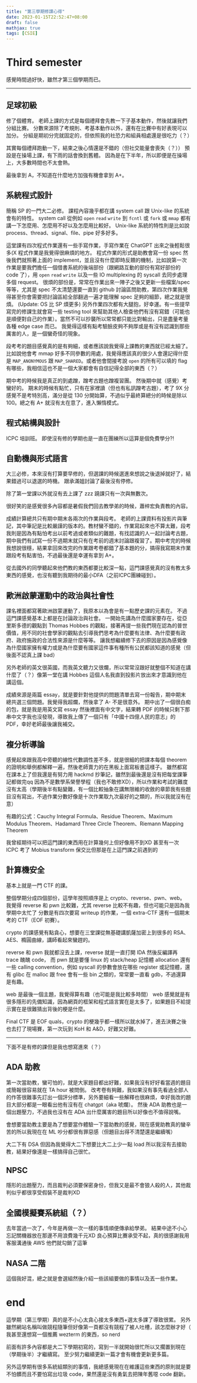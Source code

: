 ```yaml
---
title: "第三學期修課心得"
date: 2023-01-15T22:52:47+08:00
draft: false
mathjax: true
tags: [CSIE]
---
```


# Third semester

感覺時間過好快，雖然才第三個學期而已。

---

## 足球初級
修了個體育。
老師上課的方式是每個禮拜會先教一下子基本動作，然後就讓我們分組比賽。
分數來源除了考規則、考基本動作以外，還有在比賽中有好表現可以加分。
分組是期初分完就固定的，但依照我的社恐力和組員相處還是很吃力（？）

其實每個禮拜跑動一下，結束之後心情還是不錯的（但社交能量會喪失（？））
預設是在操場上課，有下雨的話會換到舊體。
因為是在下半年，所以即便是在操場上，大多數時間也不太會熱。

最後拿到 A，不知道在什麼地方加強有機會拿到 A+。

## 系統程式設計
簡稱 SP 的一門大二必修。
課程內容幾乎都在講 system call 跟 Unix-like 的系統會有的特性。
system call 從例如 `open` `read` `write` 到 `fcntl` 或 `fork` 或 `mmap` 都有講一下怎麼用、怎麼用不好以及怎麼用比較好。
Unix-like 系統的特性則是比如說 process、thread、signal、file、pipe 好多好多。

這堂課有四次程式作業還有一些手寫作業，手寫作業在 ChatGPT 出來之後輕鬆很多(X
程式作業是我覺得很麻煩的地方。
程式作業的形式是助教會寫一份 spec 然後我們就照著上面的 implement，並且沒有什麼即時反饋的機制，比如說第一次作業是要我們擔任一個借書系統的後端部份（跟網路互動的部份有寫好部份的 code 了），用 `open` `read` `write` 以及一些 IO multiplexing 的 syscall 去同步處理多個 request。
很煩的部份是，常常在作業出來一陣子之後又更新一些檔案/spec 等等，尤其是 spec 不太清楚還要一直到 github 討論區問助教，第四次作業我覺得甚至你會需要把討論區給全部翻過一遍才能理解 spec 足夠的細節，總之就是很煩。
(Update: OS 比 SP 煩更多)
另外作業四次都有大腿抱，好幸運。有一些提早寫完的修課生就會寫一些 testing tool 來幫助其他人檢查他們有沒有寫錯（可能也是順便對自己的作業）。當然不可以抄襲所以常常都只能比對輸出，只是盡量考量各種 edge case 而已。
我覺得這樣有點考驗臉皮夠不夠厚或是有沒有認識到那些厲害的人，是一個蠻奇怪的現象。

段考考的題目感覺真的是有夠細，或者應該說我覺得上課教的東西就已經太細了。
比如說他會考 mmap 好多不同參數的用處，我覺得應該真的很少人會還記得什麼是 `MAP_ANONYMOUS` 跟 `MAP_SHARED`。或者他會間接考說 `open` 的所有可以填的 flag 有哪些，我相信這也不是一個大家都會有自信記得全部的東西（？）

期中考的時候我是真正的到處蹭，蹭考古題也蹭複習團。
然後期中就（感覺）考蠻好的。
期末的時候有點忙，只有在家裡讀（但也有私訊蹭考古題），考了 9X 分感覺不是考特別高，滿分是從 130 分開始算，不過似乎最終算總分的時候是除以 100。總之有 A+ 就沒有太在意了，進入懶惰模式。

## 程式結構與設計
ICPC 培訓班。
即使沒有修的學期也是一直在團練所以這算是個免費學分?!

## 自動機與形式語言
大三必修，本來沒有打算要早修的，但選課的時候選進來想說之後退掉就好了，結果錯過可以退選的時機。
跟承滿姐討論了最後沒有停修。

除了第一堂課以外就沒有去上課了 zzz
蹺課只有一次與無數次。

很好笑的是感覺很多內容都是暑假我們回去教學弟的時候，蕭梓宏負責教的內容。

成績計算總共只有期中期末各兩次的作業與段考。
老師的上課資料有投影片與筆記，其中筆記是比較嚴謹的版本的。教材蠻不錯的，作業寫起來也不算太難，段考我則是因為有點怕考出以前考過或者類似的難題，有找認識的人一起討論考古題，期中我們有試寫一份不過期末就只有在考前的週末討論跟複習了。期中考完的時候我想說很穩，結果拿回來改完的作業跟考卷都錯了基本題的分，搞得我寫期末作業跟段考有點害怕，不過最後還是幸運有拿到 A+。

從去國外的同學聽起來他們教的東西都要比較深一點，這門課感覺真的沒有教太多東西的感覺，也沒有聽到我期待的最小DFA（之前ICPC團練碰到）。

## 歐洲啟蒙運動中的政治與社會性
課名裡面都寫著歐洲啟蒙運動了，我原本以為會是有一點歷史課的元素在。
不過這門課感覺基本上都是在討論政治與社會。
一開始先講為什麼國家要存在，從亞里斯多德的觀點到 Thomas Hobbes 的觀點，接著再提一些我們現在認為的普世價值，用不同的社會學家的觀點去引導我們思考為什麼要有法律、為什麼要有政府、政府施政的合法性來源是什麼等等。
讓我想繼續修下去的原因是因為感覺像為什麼國家擁有權力或是為什麼要有國家這件事有種所有公民都該知道的感覺（但後面不認真上課 bad）

另外老師的英文很英國，而我英文聽力又很爛，所以常常沒跟好就整個不知道在講什麼了（？）像第一堂在講 Hobbes 這個人名我直到投影片放出來才意識到他在講這個。

成績來源是兩篇 essay，就是要針對他提供的問題清單去寫一份報告，期中期末總共選三個問題。我覺得我超爛，然後拿了 A- 不是很意外。
期中出了一個很白痴的包，就是我是用英文寫 essay 然後裡面有中文字，結果轉 PDF 的時候只剩下那串中文字我也沒發現，導致我上傳了一個只有「中國十四億人民的意志」的 PDF，幸好老師最後讓我補交。

## 複分析導論
感覺起來跟我高中旁聽的線性代數調性差不多，就是很細的把課本每個 theorem 的證明和舉例都解釋一遍，然後老師賣力的在黑板上面寫板書這樣子。
雖然都寫在課本上了但我還是有努力用 hackmd 抄筆記，雖然到最後還是沒有把每堂課筆記都做完qq
因為不是數學系榮譽學程（我也不敢修XD），所以作業和考試的難度沒有太高（學期後半有點變難，有一個比較抽象在講無限維的收斂的章節我有些題目沒有寫出，不過作業分數好像是十次作業取九次最好的之類的，所以我就沒有在意）

有趣的公式：Cauchy Integral Formula、Residue Theorem、Maximum Modulus Theorem、Hadamard Three Circle Theorem、Riemann Mapping Theorem

我曾經期待可以把這門課的東西用在計算幾何上但好像用不到XD
甚至有一次 ICPC 考了 Mobius transform 保交比但那是在上這門課之前遇到的

## 計算機安全
基本上就是一門 CTF 的課。

整個學期分成四個部份，這學年按照順序是上 crypto、reverse、pwn、web。
我覺得 reverse 和 pwn 比較難，尤其 reverse 比較不有趣，但也可能只是因為我學期中太忙了
分數是有四次要寫 writeup 的作業，一個 extra-CTF 還有一個期末考的 CTF（EOF 初賽）。

crypto 的課感覺有點貪心，想要在三堂課從無基礎講凱薩加密上到很多的 RSA、AES、橢圓曲線，講師看起來蠻趕的。

reverse 和 pwn 我就都沒去上課，reverse 就是一直打開 IDA 然後反編譯再 trace 醜醜 code，
而 pwn 就是要懂 linux 的 stack/heap 記憶體 allocation 還有一些 calling convention，例如 syscall 的參數會放在哪些 register 或記憶體，還有 glibc 在 malloc 跟 free 會有一些 bin 之類的，常常要一直看 gdb，不過還算是有趣。

web 是最後一個主題，我覺得算有趣（也可能是我比較多時間）
web 感覺就是有很多隱形的先備知識，因為網頁的框架和程式語言實在是太多了，如果題目不給提示實在是很難猜出背後的梗是什麼。

Final CTF 是 EOF quals，crypto 的梗幾乎都一樣所以就水掉了，進去決賽之後也去打了現場賽，第一次玩到 KoH 和 A&D，好難又好難。

---

下面不是有修的課但是我也想寫進來（？）

## ADA 助教
第一次當助教，蠻可怕的，就是大家題目都出好難，如果我沒有好好看當週的題目或簡報很容易就在 TA hour 被問倒。
改考卷有夠難，我如果沒有事先看過全部人的作答很難事先訂出一個評分標準，另外要細看一些解釋也很麻煩，幸好我改的題目大部分都是一眼看出他有沒有在 chatgpt（aka 唬爛）。
然後 ADA 助教也是一個出題壓力，不過我也沒有在 ADA 出什麼厲害的題目所以好像也不值得說嘴。

會想要當助教主要是為了想要當作體驗一下當助教的感覺，現在感覺助教真的蠻辛苦的所以我現在在 ML 吵分都很有罪惡感（但題目出得不清楚還是繼續嘴）

大二下有 DSA 但因為我覺得大二下想要比大二上少一點 load 所以我沒有去接助教，結果好像還是一樣搞得自己很忙。

## NPSC
隱形的出題壓力，而且裁判必須要保密身份，但我又是最不會狼人殺的人，其他裁判似乎都很享受假裝不是裁判XD
## 全國模擬賽系統組（？）
去年當過一次了，今年是再做一次一樣的事情順便傳承給學弟。
結果中途不小心忘記關機器放在那邊不用浪費幾千元XD 良心預算比賽承受不起，真的很感謝我用客服溝通後 AWS 他們就勾銷了這筆
## NASA 二階
這個我好混，總之就是會選組然後介紹一些該組要做的事情以及丟一些作業。

# end
這學期（第三學期）真的是不小心太貪心接太多東西+選太多課了導致很累。
另外雖然網站名稱叫做競程隨筆但好像第一頁都沒有競程了被人吐槽，該怎麼辦才好（
我甚至還想寫一個推薦 wezterm 的東西，so nerd

前面有許多內容都是大二下學期初寫的，寫到一半就開始很忙所以又擱置到現在（學期後半）才繼續寫。
至少努力繼續更新一篇才會有機會更新更多篇。

另外這學期有很多系統組類別的事情，我總感覺現在在維護這些東西的原則就是要不怕髒而且不要怕寫出垃圾 code，果然還是沒有勇氣去把陳年舊噁 code 翻新。
<!-- trigger action -->
